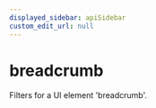 ```yaml
---
displayed_sidebar: apiSidebar
custom_edit_url: null
---
```

# breadcrumb

Filters for a UI element 'breadcrumb'.

